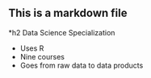 ## This is a markdown file

*h2 Data Science Specialization 

* Uses R 
* Nine courses 
* Goes from raw data to data products